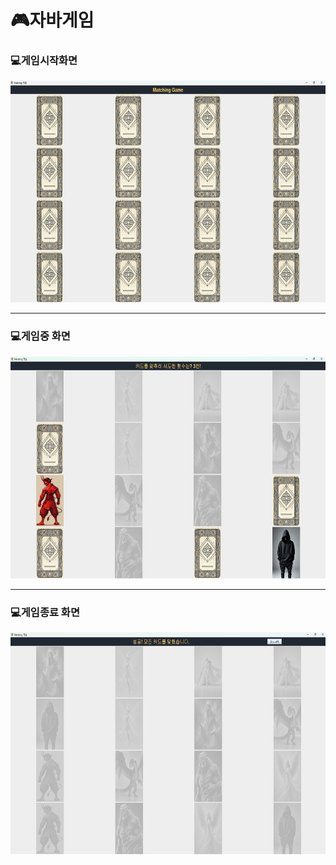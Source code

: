 <h1>🎮자바게임</h1>
<h3>💻게임시작화면</h3>
<img src="https://raw.githubusercontent.com/NJ0428/MatchingPairs/master/img/gameplay.png" alt="화면1.png" width="729" height="355"  />
<hr>
<h3>💻게임중 화면</h3>
<img src="https://raw.githubusercontent.com/NJ0428/MatchingPairs/master/img/gamemiddle.png" alt="화면1.png" width="729" height="355" />
<hr>
<h3>💻게임종료 화면</h3>
<img  src="https://raw.githubusercontent.com/NJ0428/MatchingPairs/master/img/gameend.png" alt="화면1.png" width="729" height="355" />

